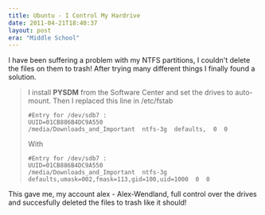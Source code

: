 ```yaml
---
title: Ubuntu - I Control My Hardrive
date: 2011-04-21T18:40:37
layout: post
era: "Middle School"
---
```


I have been suffering a problem with my NTFS partitions, I couldn't delete the files on them to trash! After trying many different things I finally found a solution. 

> I install **PYSDM** from the Software Center and set the drives to auto-mount. Then I replaced this line in /etc/fstab
>
> ```
> #Entry for /dev/sdb7 :
> UUID=01CB886B4DC9A550
> /media/Downloads_and_Important  ntfs-3g  defaults,  0  0
> ```
>
> With
>
> ```
> #Entry for /dev/sdb7 :
> UUID=01CB886B4DC9A550
> /media/Downloads_and_Important  ntfs-3g  defaults,umask=002,fmask=113,gid=100,uid=1000  0  0
> ```

This gave me, my account alex - Alex-Wendland, full control over the drives and succesfully deleted the files to trash like it should!
